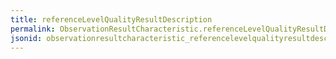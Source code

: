 ```yaml
---
title: referenceLevelQualityResultDescription
permalink: ObservationResultCharacteristic.referenceLevelQualityResultDescription.html
jsonid: observationresultcharacteristic_referencelevelqualityresultdescription
---
```

